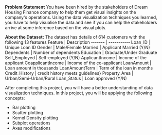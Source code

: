 **Problem Statement**
You have been hired by the stakeholders of Dream Housing Finance company to help them get visual insights on the company's operations. Using the data visualization techniques you learned, you have to help visualise the data and see if you can help the stakeholders arrive at some inference based on the visual plots.

**About the Dataset:**
The dataset has details of 614 customers with the following 13 features
Feature | Description
------- | -----------
Loan_ID | Unique Loan ID
Gender | Male/Female
Married | Applicant Married (Y/N)
Dependents | Number of dependents
Education	| Graduate/Under Graduate
Self_Employed | Self-employed (Y/N)
ApplicantIncome | Income of the applicant
CoapplicantIncome | Income of the co-applicant
LoanAmount | Loan amount in thousands
LoanAmountTerm | Term of the loan in months
Credit_History | credit history meets guidelines}
Property_Area | Urban/Semi-Urban/Rural
Loan_Status | Loan approved (Y/N)

After completing this project, you will have a better understanding of data visualization techniques. In this project, you will be applying the following concepts:

* Bar plotting
* Scatter plotting
* Kernel Density plotting
* Subplot operations
* Axes modifications



